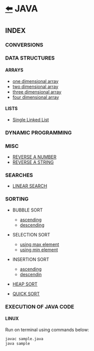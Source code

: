 # [:arrow_left:](../README.md) JAVA

## INDEX

### CONVERSIONS

### DATA STRUCTURES

#### ARRAYS

* [one dimensional array](Data-Structures/ARRAYS/oneDarray.java)
* [two dimensional array](Data-Structures/ARRAYS/twoDarray.java)
* [three dimensional array](Data-Structures/ARRAYS/threeDarray.java)
* [four dimensional array](Data-Structures/ARRAYS/fourDarray.java)

#### LISTS

* [Single Linked List](Data-Structures/LISTS/Single-Linked-List/Main.java)

### DYNAMIC PROGRAMMING

### MISC

* [REVERSE A NUMBER](Misc/reverse_no.java)
* [REVERSE A STRING](Misc/reverseString.java)

### SEARCHES

* [LINEAR SEARCH](Searches/linearSearch.java)

### SORTING

* BUBBLE SORT
  * [ascending](Sorting/BubbleSort.java)
  * [descending](Sorting/bubbleSort.java)

* SELECTION SORT
  * [using max element](Sorting/SelectionSort.java)
  * [using min element](Sorting/selectionsort.java)

* INSERTION SORT
  * [ascending](Sorting/insertionSort.java)
  * [descendin](Sorting/InsertionSort.java)
  
* [HEAP SORT](Sorting/HeapSort.java)
* [QUICK SORT](Sorting/QuickSort.java)

### EXECUTION OF JAVA CODE

#### LINUX

Run on terminal using commands below:

```bash
javac sample.java
java sample
```